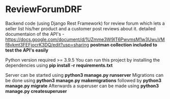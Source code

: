 # ReviewForumDRF
Backend code (using Django Rest Framework) for review forum which lets a seller list his/her product and a customer post reviews about it. 
detailed documentaion of the API's - https://docs.google.com/document/d/1UZmme3W9IT6PwvmsM1w3UwuVMf8vkmt3FEFjocrK3DQ/edit?usp=sharing
**postman collection included to test the API's easily**

Python version required >= 3.9.5
You can run this project by installing the dependencies using **pip install -r requirements.txt**

Server can be started using **python3 manage.py runserver**
Migrations can be done using **python3 manage.py makemigrations** followed by **python3 manage.py migrate**
Afterwards a superuser can be made using **python3 manage.py createsuperuser**

